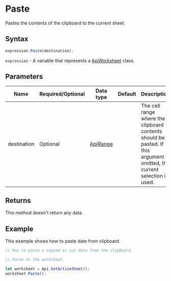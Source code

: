 # Paste

Pastes the contents of the clipboard to the current sheet.

## Syntax

```javascript
expression.Paste(destination);
```

`expression` - A variable that represents a [ApiWorksheet](../ApiWorksheet.md) class.

## Parameters

| **Name** | **Required/Optional** | **Data type** | **Default** | **Description** |
| ------------- | ------------- | ------------- | ------------- | ------------- |
| destination | Optional | [ApiRange](../../ApiRange/ApiRange.md) |  | The cell range where the clipboard contents should be pasted. If this argument is omitted, the current selection is used. |

## Returns

This method doesn't return any data.

## Example

This example shows how to paste date from clipboard.

```javascript editor-xlsx
// How to paste a copied or cut data from the clipboard.

// Paste to the worksheet.

let worksheet = Api.GetActiveSheet();
worksheet.Paste();
```

